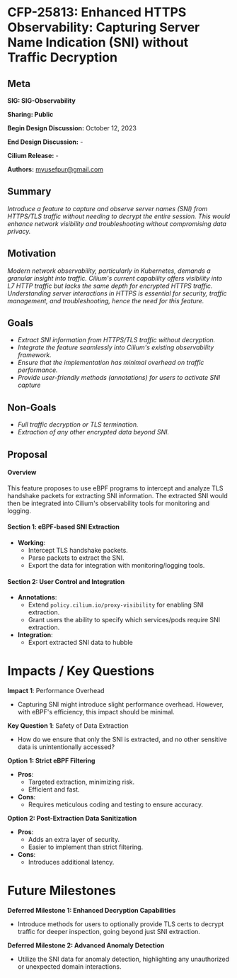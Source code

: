# CFP-25813: Enhanced HTTPS Observability: Capturing Server Name Indication (SNI) without Traffic Decryption


## Meta

**SIG: SIG-Observability**

**Sharing: Public**

**Begin Design Discussion:** October 12, 2023

**End Design Discussion:** -

**Cilium Release:** -

**Authors:** myusefpur@gmail.com


## Summary

_Introduce a feature to capture and observe server names (SNI) from HTTPS/TLS traffic without needing to decrypt the entire session. This would enhance network visibility and troubleshooting without compromising data privacy._


## Motivation

_Modern network observability, particularly in Kubernetes, demands a granular insight into traffic. Cilium's current capability offers visibility into L7 HTTP traffic but lacks the same depth for encrypted HTTPS traffic. Understanding server interactions in HTTPS is essential for security, traffic management, and troubleshooting, hence the need for this feature._


## Goals

* _Extract SNI information from HTTPS/TLS traffic without decryption._
* _Integrate the feature seamlessly into Cilium's existing observability framework._
* _Ensure that the implementation has minimal overhead on traffic performance._
* _Provide user-friendly methods (annotations) for users to activate SNI capture_


## Non-Goals

* _Full traffic decryption or TLS termination._
* _Extraction of any other encrypted data beyond SNI._


## Proposal


#### Overview

This feature proposes to use eBPF programs to intercept and analyze TLS handshake packets for extracting SNI information. The extracted SNI would then be integrated into Cilium's observability tools for monitoring and logging.


#### Section 1: eBPF-based SNI Extraction

* **Working**:
    * Intercept TLS handshake packets.
    * Parse packets to extract the SNI.
    * Export the data for integration with monitoring/logging tools.


#### **Section 2: User Control and Integration**

* **Annotations**:
    * Extend `policy.cilium.io/proxy-visibility` for enabling SNI extraction.
    * Grant users the ability to specify which services/pods require SNI extraction.
* **Integration**:
    * Export extracted SNI data to hubble


# Impacts / Key Questions

**Impact 1**: Performance Overhead

* Capturing SNI might introduce slight performance overhead. However, with eBPF's efficiency, this impact should be minimal.

**Key Question 1**: Safety of Data Extraction

* How do we ensure that only the SNI is extracted, and no other sensitive data is unintentionally accessed?

**Option 1: Strict eBPF Filtering**

* **Pros**:
    * Targeted extraction, minimizing risk.
    * Efficient and fast.
* **Cons**:
    * Requires meticulous coding and testing to ensure accuracy.

**Option 2: Post-Extraction Data Sanitization**

* **Pros**:
    * Adds an extra layer of security.
    * Easier to implement than strict filtering.
* **Cons**:
    * Introduces additional latency.


# Future Milestones

**Deferred Milestone 1: Enhanced Decryption Capabilities**

* Introduce methods for users to optionally provide TLS certs to decrypt traffic for deeper inspection, going beyond just SNI extraction.

**Deferred Milestone 2: Advanced Anomaly Detection**

* Utilize the SNI data for anomaly detection, highlighting any unauthorized or unexpected domain interactions.
